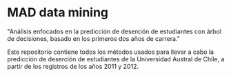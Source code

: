 # MAD data mining
"Análisis enfocados en la predicción de deserción de estudiantes con árbol de decisiones, basado en los primeros dos años de carrera."

Este repositorio contiene todos los métodos usados para llevar a cabo la predicción de deserción de estudiantes de la Universidad Austral de Chile, a partir de los registros de los años 2011 y 2012.


